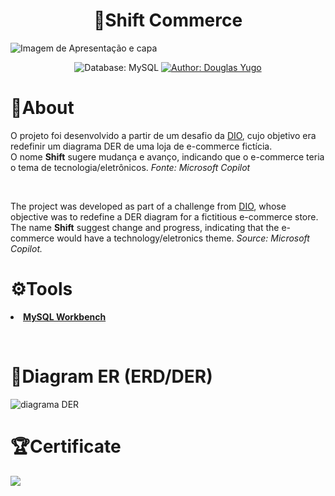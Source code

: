 <h1 align="center">🛒Shift Commerce</h1>
<img src="https://github.com/DouglasIde/Shift-commerce/blob/main/README-Files/ShiftCommerce-capa.jpg" alt="Imagem de Apresentação e capa">

<div>
  <p align="center">
    <img src="https://img.shields.io/static/v1?label=Database&message=MySQL&color=green&style=for-the-badge&logo=mysql&logoColor=white" alt="Database: MySQL">
    <a href="https://www.linkedin.com/in/douglas-yugo/" target="_blank">
      <img src="https://img.shields.io/static/v1?label=Author&message=DouglasYugo&color=green&style=for-the-badge&logo=LinkedIn" alt="Author: Douglas Yugo">
    </a>
  </p>
</div>

<h1>📌About</h1>
<p>O projeto foi desenvolvido a partir de um desafio da <a href="https://www.dio.me/users/douglasymide">DIO</a>, cujo objetivo era redefinir um diagrama DER de uma loja de e-commerce fictícia.
<br>O nome <strong>Shift</strong> sugere mudança e avanço, indicando que o e-commerce teria o tema de tecnologia/eletrônicos. <em>Fonte: Microsoft Copilot</em></p><br>

<p>The project was developed as part of a challenge from <a href="https://www.dio.me/users/douglasymide">DIO</a>, whose objective was to redefine a DER diagram for a fictitious e-commerce store.
<br>The name <strong>Shift</strong> suggest change and progress, indicating that the e-commerce would have a technology/eletronics theme. <em>Source: Microsoft Copilot.</em></p>

<h1>⚙Tools</h1>
<li><strong><a href="https://www.mysql.com/products/workbench/">MySQL Workbench</a></strong></li>

<br><h1>📐Diagram ER (ERD/DER)</h1>
<img src="https://github.com/DouglasIde/Shift-commerce/blob/main/DER-diagram.png" alt="diagrama DER"><br>

<h1>🏆Certificate</h1>
<img src="https://github.com/DouglasIde/Shift-commerce/blob/main/README-Files/certificado/certificado-DIO-Douglas.jpg">
